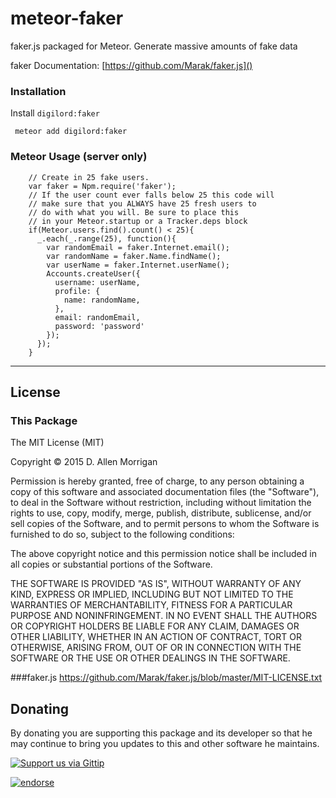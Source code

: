 meteor-faker
============

faker.js packaged for Meteor. Generate massive amounts of fake data

faker Documentation: [https://github.com/Marak/faker.js]()

### Installation
     
 Install `digilord:faker`
 
     meteor add digilord:faker

### Meteor Usage (server only)

```
	// Create in 25 fake users.
	var faker = Npm.require('faker');
	// If the user count ever falls below 25 this code will
	// make sure that you ALWAYS have 25 fresh users to
	// do with what you will. Be sure to place this
	// in your Meteor.startup or a Tracker.deps block
	if(Meteor.users.find().count() < 25){
	  _.each(_.range(25), function(){
	    var randomEmail = faker.Internet.email();
	    var randomName = faker.Name.findName();
	    var userName = faker.Internet.userName();
	    Accounts.createUser({
	      username: userName,
	      profile: {
	        name: randomName,
	      },
	      email: randomEmail,
	      password: 'password'
	    });
	  });
	}
```

---
## License

### This Package
The MIT License (MIT)

Copyright &copy; 2015 D. Allen Morrigan

Permission is hereby granted, free of charge, to any person obtaining a copy of
this software and associated documentation files (the "Software"), to deal in
the Software without restriction, including without limitation the rights to
use, copy, modify, merge, publish, distribute, sublicense, and/or sell copies of
the Software, and to permit persons to whom the Software is furnished to do so,
subject to the following conditions:

The above copyright notice and this permission notice shall be included in all
copies or substantial portions of the Software.

THE SOFTWARE IS PROVIDED "AS IS", WITHOUT WARRANTY OF ANY KIND, EXPRESS OR
IMPLIED, INCLUDING BUT NOT LIMITED TO THE WARRANTIES OF MERCHANTABILITY, FITNESS
FOR A PARTICULAR PURPOSE AND NONINFRINGEMENT. IN NO EVENT SHALL THE AUTHORS OR
COPYRIGHT HOLDERS BE LIABLE FOR ANY CLAIM, DAMAGES OR OTHER LIABILITY, WHETHER
IN AN ACTION OF CONTRACT, TORT OR OTHERWISE, ARISING FROM, OUT OF OR IN
CONNECTION WITH THE SOFTWARE OR THE USE OR OTHER DEALINGS IN THE SOFTWARE.

###faker.js
https://github.com/Marak/faker.js/blob/master/MIT-LICENSE.txt

## Donating
By donating you are supporting this package and its developer so that he may continue to bring you updates to this and other software he maintains.

[![Support us via Gittip][gittip-badge]][digilord]

[gittip-badge]: https://rawgithub.com/digilord/gittip-badge/master/dist/gittip.png
[digilord]: https://www.gittip.com/digilord/

[![endorse](https://api.coderwall.com/digilord/endorsecount.png)](https://coderwall.com/digilord)


